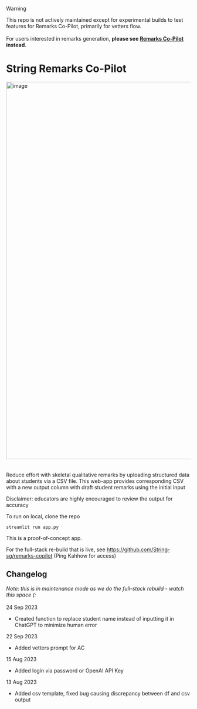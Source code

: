 > [!WARNING]  
> This repo is not actively maintained except for experimental builds to test features for Remarks Co-Pilot, primarily for vetters flow. <br><br>
> For users interested in remarks generation, **please see [Remarks Co-Pilot](https://remarkscopilot.vercel.app/) instead**. 

# String Remarks Co-Pilot
<img width="1025" alt="image" src="https://github.com/String-sg/str-remarks-copilot/assets/44336310/3f4a739b-9939-4ca1-b475-b323f4eed900">
<br><br>
<br>
Reduce effort with skeletal qualitative remarks by uploading structured data about students via a CSV file. This web-app provides corresponding CSV with a new output column with draft student remarks using the initial input

Disclaimer: educators are highly encouraged to review the output for accuracy 

To run on local, clone the repo
```
streamlit run app.py
```

This is a proof-of-concept app. <br>

For the full-stack re-build that is live, see https://github.com/String-sg/remarks-copilot (Ping Kahhow for access)

## Changelog <be>
_Note: this is in maintenance mode as we do the full-stack rebuild - watch this space (:_ <br><br>
24 Sep 2023<br>
- Created function to replace student name instead of inputting it in ChatGPT to minimize human error 
  
22 Sep 2023 <br>
- Added vetters prompt for AC 

15 Aug 2023 <br>
- Added login via password or OpenAI API Key

13 Aug 2023 <br>
- Added csv template, fixed bug causing discrepancy between df and csv output 
